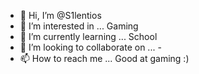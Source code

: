 - 👋 Hi, I’m @S1lentios
- 👀 I’m interested in ... Gaming
- 🌱 I’m currently learning ... School
- 💞️ I’m looking to collaborate on ... -
- 📫 How to reach me ... Good at gaming :)

<!---
S1lentios/S1lentios is a ✨ special ✨ repository because its `README.md` (this file) appears on your GitHub profile.
You can click the Preview link to take a look at your changes.
--->
